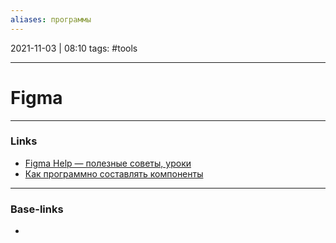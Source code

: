 ```yaml
---
aliases: программы
---
```

2021-11-03 | 08:10
tags: #tools
___

# Figma

___
### Links
- [Figma Help — полезные советы, уроки](https://figma.help/)
- [Как программно составлять компоненты](https://infogra.ru/ui/kak-ya-programmno-sozdal-v-figma-256-novyh-komponentov-dizajn-sistemy)

___
### Base-links
-

